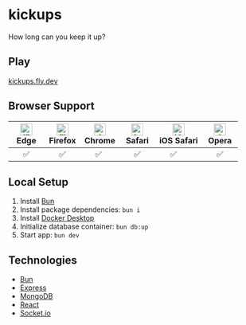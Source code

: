 # kickups

How long can you keep it up?

## Play

[kickups.fly.dev](https://kickups.fly.dev)

## Browser Support

| [<img src="https://raw.githubusercontent.com/alrra/browser-logos/master/src/edge/edge_48x48.png" alt="IE / Edge" width="24px" height="24px" />](http://godban.github.io/browsers-support-badges/)<br/>Edge | [<img src="https://raw.githubusercontent.com/alrra/browser-logos/master/src/firefox/firefox_48x48.png" alt="Firefox" width="24px" height="24px" />](http://godban.github.io/browsers-support-badges/)<br/>Firefox | [<img src="https://raw.githubusercontent.com/alrra/browser-logos/master/src/chrome/chrome_48x48.png" alt="Chrome" width="24px" height="24px" />](http://godban.github.io/browsers-support-badges/)<br/>Chrome | [<img src="https://raw.githubusercontent.com/alrra/browser-logos/master/src/safari/safari_48x48.png" alt="Safari" width="24px" height="24px" />](http://godban.github.io/browsers-support-badges/)<br/>Safari | [<img src="https://raw.githubusercontent.com/alrra/browser-logos/master/src/safari-ios/safari-ios_48x48.png" alt="iOS Safari" width="24px" height="24px" />](http://godban.github.io/browsers-support-badges/)<br/>iOS Safari | [<img src="https://raw.githubusercontent.com/alrra/browser-logos/master/src/opera/opera_48x48.png" alt="Opera" width="24px" height="24px" />](http://godban.github.io/browsers-support-badges/)<br/>Opera |
| ---------------------------------------------------------------------------------------------------------------------------------------------------------------------------------------------------------- | ----------------------------------------------------------------------------------------------------------------------------------------------------------------------------------------------------------------- | ------------------------------------------------------------------------------------------------------------------------------------------------------------------------------------------------------------- | ------------------------------------------------------------------------------------------------------------------------------------------------------------------------------------------------------------- | ----------------------------------------------------------------------------------------------------------------------------------------------------------------------------------------------------------------------------- | --------------------------------------------------------------------------------------------------------------------------------------------------------------------------------------------------------- |
| &nbsp;&nbsp;&nbsp;&nbsp;&nbsp;✅&nbsp;&nbsp;&nbsp;&nbsp;&nbsp;                                                                                                                                             | &nbsp;&nbsp;&nbsp;&nbsp;&nbsp;✅&nbsp;&nbsp;&nbsp;&nbsp;&nbsp;                                                                                                                                                    | &nbsp;&nbsp;&nbsp;&nbsp;&nbsp;✅&nbsp;&nbsp;&nbsp;&nbsp;&nbsp;                                                                                                                                                | &nbsp;&nbsp;&nbsp;&nbsp;&nbsp;✅&nbsp;&nbsp;&nbsp;&nbsp;&nbsp;                                                                                                                                                | &nbsp;&nbsp;&nbsp;&nbsp;&nbsp;✅&nbsp;&nbsp;&nbsp;&nbsp;&nbsp;                                                                                                                                                                | &nbsp;&nbsp;&nbsp;&nbsp;&nbsp;✅&nbsp;&nbsp;&nbsp;&nbsp;&nbsp;                                                                                                                                            |

## Local Setup

1. Install [Bun](https://bun.sh)
2. Install package dependencies: `bun i`
3. Install [Docker Desktop](https://www.docker.com/products/docker-desktop)
4. Initialize database container: `bun db:up`
5. Start app: `bun dev`

## Technologies

-   [Bun](https://bun.sh)
-   [Express](https://expressjs.com)
-   [MongoDB](https://www.mongodb.com)
-   [React](https://react.dev)
-   [Socket.io](https://socket.io)
